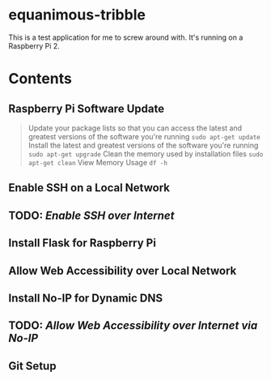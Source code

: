 # equanimous-tribble
This is a test application for me to screw around with. It's running on a Raspberry Pi 2.

# Contents
## Raspberry Pi Software Update
> Update your package lists so that you can access the latest and greatest versions of the software you're running
`sudo apt-get update`
> Install the latest and greatest versions of the software you're running
`sudo apt-get upgrade`
> Clean the memory used by installation files
`sudo apt-get clean`
> View Memory Usage
`df -h`

## Enable SSH on a Local Network
## **TODO:** *Enable SSH over Internet*
## Install Flask for Raspberry Pi
## Allow Web Accessibility over Local Network
## Install No-IP for Dynamic DNS
## **TODO:** *Allow Web Accessibility over Internet via No-IP*
## Git Setup
